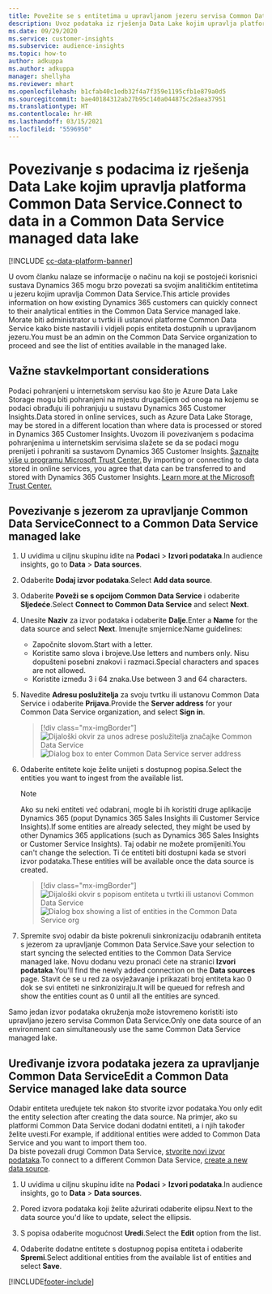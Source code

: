 ```yaml
---
title: Povežite se s entitetima u upravljanom jezeru servisa Common Data Service
description: Uvoz podataka iz rješenja Data Lake kojim upravlja platforma Common Data Service.
ms.date: 09/29/2020
ms.service: customer-insights
ms.subservice: audience-insights
ms.topic: how-to
author: adkuppa
ms.author: adkuppa
manager: shellyha
ms.reviewer: mhart
ms.openlocfilehash: b1cfab40c1edb32f4a7f359e1195cfb1e879a0d5
ms.sourcegitcommit: bae40184312ab27b95c140a044875c2daea37951
ms.translationtype: HT
ms.contentlocale: hr-HR
ms.lasthandoff: 03/15/2021
ms.locfileid: "5596950"
---
```

# <a name="connect-to-data-in-a-common-data-service-managed-data-lake"></a><span data-ttu-id="613ce-103">Povezivanje s podacima iz rješenja Data Lake kojim upravlja platforma Common Data Service.</span><span class="sxs-lookup"><span data-stu-id="613ce-103">Connect to data in a Common Data Service managed data lake</span></span>

[!INCLUDE [cc-data-platform-banner](../includes/cc-data-platform-banner.md)]

<span data-ttu-id="613ce-104">U ovom članku nalaze se informacije o načinu na koji se postojeći korisnici sustava Dynamics 365 mogu brzo povezati sa svojim analitičkim entitetima u jezeru kojim upravlja Common Data Service.</span><span class="sxs-lookup"><span data-stu-id="613ce-104">This article provides information on how existing Dynamics 365 customers can quickly connect to their analytical entities in the Common Data Service managed lake.</span></span> <span data-ttu-id="613ce-105">Morate biti administrator u tvrtki ili ustanovi platforme Common Data Service kako biste nastavili i vidjeli popis entiteta dostupnih u upravljanom jezeru.</span><span class="sxs-lookup"><span data-stu-id="613ce-105">You must be an admin on the Common Data Service organization to proceed and see the list of entities available in the managed lake.</span></span>

## <a name="important-considerations"></a><span data-ttu-id="613ce-106">Važne stavke</span><span class="sxs-lookup"><span data-stu-id="613ce-106">Important considerations</span></span>

<span data-ttu-id="613ce-107">Podaci pohranjeni u internetskom servisu kao što je Azure Data Lake Storage mogu biti pohranjeni na mjestu drugačijem od onoga na kojemu se podaci obrađuju ili pohranjuju u sustavu Dynamics 365 Customer Insights.</span><span class="sxs-lookup"><span data-stu-id="613ce-107">Data stored in online services, such as Azure Data Lake Storage, may be stored in a different location than where data is processed or stored in Dynamics 365 Customer Insights.</span></span><span data-ttu-id="613ce-108"> Uvozom ili povezivanjem s podacima pohranjenima u internetskim servisima slažete se da se podaci mogu prenijeti i pohraniti sa sustavom Dynamics 365 Customer Insights. [Saznajte više u programu Microsoft Trust Center.](https://www.microsoft.com/trust-center)</span><span class="sxs-lookup"><span data-stu-id="613ce-108"> By importing or connecting to data stored in online services, you agree that data can be transferred to and stored with Dynamics 365 Customer Insights. [Learn more at the Microsoft Trust Center.](https://www.microsoft.com/trust-center)</span></span>

## <a name="connect-to-a-common-data-service-managed-lake"></a><span data-ttu-id="613ce-109">Povezivanje s jezerom za upravljanje Common Data Service</span><span class="sxs-lookup"><span data-stu-id="613ce-109">Connect to a Common Data Service managed lake</span></span>

1. <span data-ttu-id="613ce-110">U uvidima u ciljnu skupinu idite na **Podaci** > **Izvori podataka**.</span><span class="sxs-lookup"><span data-stu-id="613ce-110">In audience insights, go to **Data** > **Data sources**.</span></span>

2. <span data-ttu-id="613ce-111">Odaberite **Dodaj izvor podataka**.</span><span class="sxs-lookup"><span data-stu-id="613ce-111">Select **Add data source**.</span></span>

3. <span data-ttu-id="613ce-112">Odaberite **Poveži se s opcijom Common Data Service** i odaberite **Sljedeće**.</span><span class="sxs-lookup"><span data-stu-id="613ce-112">Select **Connect to Common Data Service** and select **Next**.</span></span>

4. <span data-ttu-id="613ce-113">Unesite **Naziv** za izvor podataka i odaberite **Dalje**.</span><span class="sxs-lookup"><span data-stu-id="613ce-113">Enter a **Name** for the data source and select **Next**.</span></span> <span data-ttu-id="613ce-114">Imenujte smjernice:</span><span class="sxs-lookup"><span data-stu-id="613ce-114">Name guidelines:</span></span> 
   - <span data-ttu-id="613ce-115">Započnite slovom.</span><span class="sxs-lookup"><span data-stu-id="613ce-115">Start with a letter.</span></span>
   - <span data-ttu-id="613ce-116">Koristite samo slova i brojeve.</span><span class="sxs-lookup"><span data-stu-id="613ce-116">Use letters and numbers only.</span></span> <span data-ttu-id="613ce-117">Nisu dopušteni posebni znakovi i razmaci.</span><span class="sxs-lookup"><span data-stu-id="613ce-117">Special characters and spaces are not allowed.</span></span>
   - <span data-ttu-id="613ce-118">Koristite između 3 i 64 znaka.</span><span class="sxs-lookup"><span data-stu-id="613ce-118">Use between 3 and 64 characters.</span></span>

5. <span data-ttu-id="613ce-119">Navedite **Adresu poslužitelja** za svoju tvrtku ili ustanovu Common Data Service i odaberite **Prijava**.</span><span class="sxs-lookup"><span data-stu-id="613ce-119">Provide the **Server address** for your Common Data Service organization, and select **Sign in**.</span></span>

   > [!div class="mx-imgBorder"]
   > <span data-ttu-id="613ce-120">![Dijaloški okvir za unos adrese poslužitelja značajke Common Data Service](media/enter-CDS-org-details.png)</span><span class="sxs-lookup"><span data-stu-id="613ce-120">![Dialog box to enter Common Data Service server address](media/enter-CDS-org-details.png)</span></span>

6. <span data-ttu-id="613ce-121">Odaberite entitete koje želite unijeti s dostupnog popisa.</span><span class="sxs-lookup"><span data-stu-id="613ce-121">Select the entities you want to ingest from the available list.</span></span>    

   > [!NOTE]
   > <span data-ttu-id="613ce-122">Ako su neki entiteti već odabrani, mogle bi ih koristiti druge aplikacije Dynamics 365 (poput Dynamics 365 Sales Insights ili Customer Service Insights).</span><span class="sxs-lookup"><span data-stu-id="613ce-122">If some entities are already selected, they might be used by other Dynamics 365 applications (such as Dynamics 365 Sales Insights or Customer Service Insights).</span></span> <span data-ttu-id="613ce-123">Taj odabir ne možete promijeniti.</span><span class="sxs-lookup"><span data-stu-id="613ce-123">You can't change the selection.</span></span> <span data-ttu-id="613ce-124">Ti će entiteti biti dostupni kada se stvori izvor podataka.</span><span class="sxs-lookup"><span data-stu-id="613ce-124">These entities will be available once the data source is created.</span></span>

   > [!div class="mx-imgBorder"]
   > <span data-ttu-id="613ce-125">![Dijaloški okvir s popisom entiteta u tvrtki ili ustanovi Common Data Service](media/select-analytical-entities.png)</span><span class="sxs-lookup"><span data-stu-id="613ce-125">![Dialog box showing a list of entities in the Common Data Service org](media/select-analytical-entities.png)</span></span>

7. <span data-ttu-id="613ce-126">Spremite svoj odabir da biste pokrenuli sinkronizaciju odabranih entiteta s jezerom za upravljanje Common Data Service.</span><span class="sxs-lookup"><span data-stu-id="613ce-126">Save your selection to start syncing the selected entities to the Common Data Service managed lake.</span></span> <span data-ttu-id="613ce-127">Novu dodanu vezu pronaći ćete na stranici **Izvori podataka**.</span><span class="sxs-lookup"><span data-stu-id="613ce-127">You'll find the newly added connection on the **Data sources** page.</span></span> <span data-ttu-id="613ce-128">Stavit će se u red za osvježavanje i prikazati broj entiteta kao 0 dok se svi entiteti ne sinkroniziraju.</span><span class="sxs-lookup"><span data-stu-id="613ce-128">It will be queued for refresh and show the entities count as 0 until all the entities are synced.</span></span>

<span data-ttu-id="613ce-129">Samo jedan izvor podataka okruženja može istovremeno koristiti isto upravljano jezero servisa Common Data Service.</span><span class="sxs-lookup"><span data-stu-id="613ce-129">Only one data source of an environment can simultaneously use the same Common Data Service managed lake.</span></span>

## <a name="edit-a-common-data-service-managed-lake-data-source"></a><span data-ttu-id="613ce-130">Uređivanje izvora podataka jezera za upravljanje Common Data Service</span><span class="sxs-lookup"><span data-stu-id="613ce-130">Edit a Common Data Service managed lake data source</span></span>

<span data-ttu-id="613ce-131">Odabir entiteta uređujete tek nakon što stvorite izvor podataka.</span><span class="sxs-lookup"><span data-stu-id="613ce-131">You only edit the entity selection after creating the data source.</span></span> <span data-ttu-id="613ce-132">Na primjer, ako su platformi Common Data Service dodani dodatni entiteti, a i njih također želite uvesti.</span><span class="sxs-lookup"><span data-stu-id="613ce-132">For example, if additional entities were added to Common Data Service and you want to import them too.</span></span>    
<span data-ttu-id="613ce-133">Da biste povezali drugi Common Data Service, [stvorite novi izvor podataka](#connect-to-a-common-data-service-managed-lake).</span><span class="sxs-lookup"><span data-stu-id="613ce-133">To connect to a different Common Data Service, [create a new data source](#connect-to-a-common-data-service-managed-lake).</span></span>

1. <span data-ttu-id="613ce-134">U uvidima u ciljnu skupinu idite na **Podaci** > **Izvori podataka**.</span><span class="sxs-lookup"><span data-stu-id="613ce-134">In audience insights, go to **Data** > **Data sources**.</span></span>

2. <span data-ttu-id="613ce-135">Pored izvora podataka koji želite ažurirati odaberite elipsu.</span><span class="sxs-lookup"><span data-stu-id="613ce-135">Next to the data source you'd like to update, select the ellipsis.</span></span>

3. <span data-ttu-id="613ce-136">S popisa odaberite mogućnost **Uredi**.</span><span class="sxs-lookup"><span data-stu-id="613ce-136">Select the **Edit** option from the list.</span></span>

4. <span data-ttu-id="613ce-137">Odaberite dodatne entitete s dostupnog popisa entiteta i odaberite **Spremi**.</span><span class="sxs-lookup"><span data-stu-id="613ce-137">Select additional entities from the available list of entities and select **Save**.</span></span>


[!INCLUDE[footer-include](../includes/footer-banner.md)]